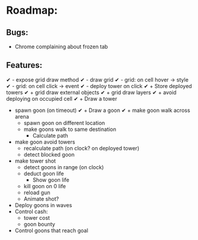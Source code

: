 # Roadmap:

## Bugs:
- Chrome complaining about frozen tab

## Features:
✔︎ - expose grid draw method
✔︎ - draw grid
✔︎ - grid: on cell hover -> style
✔︎ - grid: on cell click -> event
✔ - deploy tower on click
    ✔ + Store deployed towers
    ✔ + grid draw external objects
    ✔ + grid draw layers
    ✔ + avoid deploying on occupied cell
    ✔ + Draw a tower
- spawn goon (on timeout)
    ✔ + Draw a goon
    ✔ + make goon walk across arena
    + spawn goon on different location
    + make goons walk to same destination
        * Calculate path
- make goon avoid towers
    + recalculate path (on clock? on deployed tower)
    + detect blocked goon
- make tower shot
    + detect goons in range (on clock)
    + deduct goon life
        * Show goon life
    + kill goon on 0 life
    + reload gun
    + Animate shot?
- Deploy goons in waves
- Control cash:
    + tower cost
    + goon bounty
- Control goons that reach goal
